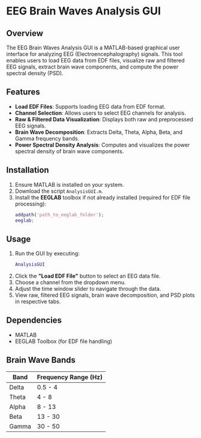 # EEG Brain Waves Analysis GUI

## Overview
The EEG Brain Waves Analysis GUI is a MATLAB-based graphical user interface for analyzing EEG (Electroencephalography) signals. This tool enables users to load EEG data from EDF files, visualize raw and filtered EEG signals, extract brain wave components, and compute the power spectral density (PSD).

## Features
- **Load EDF Files**: Supports loading EEG data from EDF format.
- **Channel Selection**: Allows users to select EEG channels for analysis.
- **Raw & Filtered Data Visualization**: Displays both raw and preprocessed EEG signals.
- **Brain Wave Decomposition**: Extracts Delta, Theta, Alpha, Beta, and Gamma frequency bands.
- **Power Spectral Density Analysis**: Computes and visualizes the power spectral density of brain wave components.

## Installation
1. Ensure MATLAB is installed on your system.
2. Download the script `AnalysisGUI.m`.
3. Install the **EEGLAB** toolbox if not already installed (required for EDF file processing):
   ```matlab
   addpath('path_to_eeglab_folder');
   eeglab;
   ```

## Usage
1. Run the GUI by executing:
   ```matlab
   AnalysisGUI
   ```
2. Click the **"Load EDF File"** button to select an EEG data file.
3. Choose a channel from the dropdown menu.
4. Adjust the time window slider to navigate through the data.
5. View raw, filtered EEG signals, brain wave decomposition, and PSD plots in respective tabs.

## Dependencies
- MATLAB
- EEGLAB Toolbox (for EDF file handling)

## Brain Wave Bands
| Band  | Frequency Range (Hz) |
|-------|------------------|
| Delta | 0.5 - 4        |
| Theta | 4 - 8         |
| Alpha | 8 - 13        |
| Beta  | 13 - 30       |
| Gamma | 30 - 50       |
